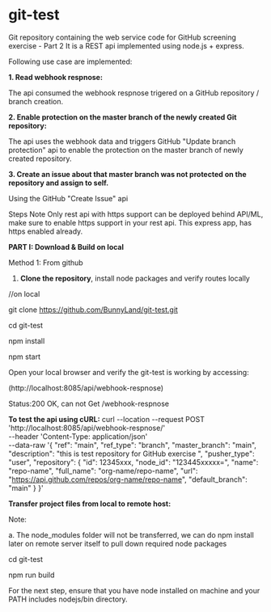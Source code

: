 # git-test
Git repository containing the web service code for GitHub screening exercise - Part 2
It is a REST api implemented using node.js + express.

Following use case are implemented:

**1. Read webhook respnose:**

The api consumed the webhook respnose trigered on a GitHub repository / branch creation.

**2. Enable protection on the master branch of the newly created Git repository:**

The api uses the webhook data and triggers GitHub "Update branch protection" api to enable the protection on the master branch of newly created repository.

**3. Create an issue about that master branch was not protected on the repository and assign to self.**

Using the GitHub "Create Issue" api



Steps
Note
Only rest api with https support can be deployed behind API/ML, make sure to enable https support in your rest api.
This express app, has https enabled already.

**PART I: Download & Build on local**
  
Method 1: From github
1) **Clone the repository**, install node packages and verify routes locally

//on local

git clone https://github.com/BunnyLand/git-test.git

cd git-test

npm install

npm start

Open your local browser and verify the git-test is working by accessing:

(http://localhost:8085/api/webhook-respnose)

Status:200 OK, can not Get /webhook-respnose

**To test the api using cURL:**
curl --location --request POST 'http://localhost:8085/api/webhook-respnose/' \
--header 'Content-Type: application/json' \
--data-raw '{
  "ref": "main",
  "ref_type": "branch",
  "master_branch": "main",
  "description": "this is test repository for GitHub exercise ",
  "pusher_type": "user",
  "repository": {
    "id": 12345xxx,
    "node_id": "123445xxxxx=",
    "name": "repo-name",
    "full_name": "org-name/repo-name",
    "url": "https://api.github.com/repos/org-name/repo-name",
    "default_branch": "main"
  }
}'


**Transfer project files from local to remote host:**

Note:

a. The node_modules folder will not be transferred, we can do npm install later on remote server itself to pull down required node packages

cd git-test

npm run build

For the next step, ensure that you have node installed on machine and your PATH includes nodejs/bin directory.

